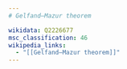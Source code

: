 ```yaml
---
# Gelfand–Mazur theorem

wikidata: Q2226677
msc_classification: 46
wikipedia_links:
  - "[[Gelfand–Mazur theorem]]"
---
```

